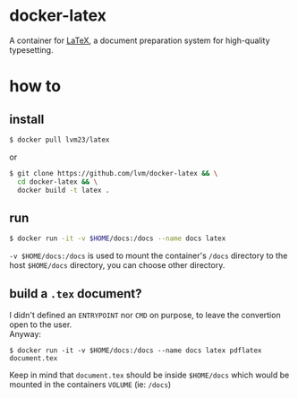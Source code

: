 # docker-latex

A container for [LaTeX](https://latex-project.org/), a document preparation system for high-quality typesetting.

# how to 

## install

```bash
$ docker pull lvm23/latex
```

or 

```bash
$ git clone https://github.com/lvm/docker-latex && \
  cd docker-latex && \
  docker build -t latex .
```

## run

```bash
$ docker run -it -v $HOME/docs:/docs --name docs latex
```
  

`-v $HOME/docs:/docs` is used to mount the container's `/docs` directory to the host `$HOME/docs` directory, you can choose other directory.    

## build a `.tex` document? 

I didn't defined an `ENTRYPOINT` nor `CMD` on purpose, to leave the convertion open to the user.   
Anyway:  

`$ docker run -it -v $HOME/docs:/docs --name docs latex pdflatex document.tex`

Keep in mind that `document.tex` should be inside `$HOME/docs` which would be mounted in the containers `VOLUME` (ie: `/docs`)
